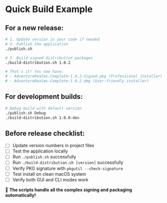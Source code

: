# Quick Build Example

## For a new release:

```bash
# 1. Update version in your code if needed
# 2. Publish the application
./publish.sh

# 3. Build signed distribution packages  
./build-distribution.sh 1.0.2

# That's it! You now have:
# - AdventureRealms-Complete-1.0.2-Signed.pkg (Professional installer)
# - AdventureRealms-Complete-1.0.2.dmg (User-friendly installer)
```

## For development builds:

```bash
# Debug build with default version
./publish.sh Debug
./build-distribution.sh 1.0.0-dev
```

## Before release checklist:

- [ ] Update version numbers in project files
- [ ] Test the application locally  
- [ ] Run `./publish.sh` successfully
- [ ] Run `./build-distribution.sh [version]` successfully
- [ ] Verify PKG signature with `pkgutil --check-signature`
- [ ] Test install on clean macOS system
- [ ] Verify both GUI and CLI modes work

🎯 **The scripts handle all the complex signing and packaging automatically!**
